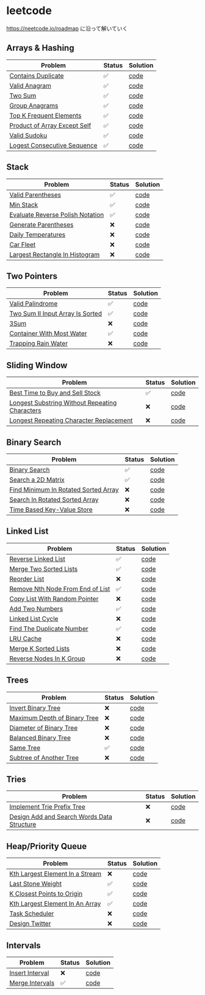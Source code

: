 # leetcode

https://neetcode.io/roadmap に沿って解いていく

## Arrays & Hashing
| Problem                                                                                                 | Status | Solution                                     |
|---------------------------------------------------------------------------------------------------------|--|----------------------------------------------|
| [Contains Duplicate](https://leetcode.com/problems/contains-duplicate/description/)                     | ✅ | [code](217-ContainsDuplicate/solution.py)    |
| [Valid Anagram](https://leetcode.com/problems/valid-anagram/description/)                               | ✅ | [code](242-ValidAnagram/solution.py)         |
| [Two Sum](https://leetcode.com/problems/two-sum/)                                                       | ✅ | [code](1-TwoSum/solution.py)                 |
| [Group Anagrams](https://leetcode.com/problems/group-anagrams/description/)                             | ✅ | [code](49-GroupAnagrams/solution.py)         |
| [Top K Frequent Elements](https://leetcode.com/problems/top-k-frequent-elements/description/)           | ✅ | [code](347-TopKFrequentElements/solution.py) |
| [Product of Array Except Self](https://leetcode.com/problems/product-of-array-except-self/description/) | ✅ | [code](238-ProductofArrayExceptSelf/solution.py) |
| [Valid Sudoku](https://leetcode.com/problems/valid-sudoku/description/)                                 | ✅ | [code](36-ValidSudoku/solution.py)           |
| [Logest Consecutive Sequence](https://leetcode.com/problems/longest-consecutive-sequence/description/)  | ✅ | [code](128-LongestConsecutiveSequence/solution.py)  |

## Stack

| Problem                                                                                             | Status | Solution                                              |
|-----------------------------------------------------------------------------------------------------|---|-------------------------------------------------------|
| [Valid Parentheses](https://leetcode.com/problems/valid-parentheses/description/)                   | ✅ | [code](20-ValidParentheses/solution.py)               |
| [Min Stack](https://leetcode.com/problems/min-stack/description/)                                   | ✅ | [code](155-MinStack/solution.py)                      |
| [Evaluate Reverse Polish Notation](https://leetcode.com/problems/evaluate-reverse-polish-notation/) | ✅ | [code](150-EvaluateReversePolishNotation/solution.py) |
| [Generate Parentheses](https://leetcode.com/problems/generate-parentheses/)                         | ❌ | [code](22-GenerateParentheses/solution.py)            |
| [Daily Temperatures](https://leetcode.com/problems/daily-temperatures/)                             | ❌ | [code](739-DailyTemperatures/solution.py)             |
| [Car Fleet](https://leetcode.com/problems/car-fleet/)                                               | ❌ | [code](853-CarFleet/solution.py)                      |
| [Largest Rectangle In Histogram](https://leetcode.com/problems/largest-rectangle-in-histogram/)     | ❌  | [code](84-LargestRectangleinHistogram/solution.py)                                              |


## Two Pointers

| Problem                                                                                  | Status | Solution                                        |
|------------------------------------------------------------------------------------------|--|-------------------------------------------------|
| [Valid Palindrome](https://leetcode.com/problems/valid-palindrome/description/)        | ✅ | [code](125-ValidPalindrome/solution.py)         |
| [Two Sum II Input Array Is Sorted](https://leetcode.com/problems/two-sum-ii-input-array-is-sorted/) | ✅ | [code](167-TwoSumII-InputArrayIsSorted/solution.py)          |
| [3Sum](https://leetcode.com/problems/3sum/) | ❌ | [code](15-3Sum//solution.py)             |
| [Container With Most Water](https://leetcode.com/problems/container-with-most-water/description/) | ✅ | [code](11-ContainerWithMostWater/solution.py)              |
| [Trapping Rain Water](https://leetcode.com/problems/trapping-rain-water/) | ❌ | [code](42-TrappingRainWater/solution.py)               |

## Sliding Window

| Problem                                                                               | Status | Solution                                      |
|---------------------------------------------------------------------------------------|--|-----------------------------------------------|
| [Best Time to Buy and Sell Stock](https://leetcode.com/problems/best-time-to-buy-and-sell-stock/description/)        | ✅ | [code](121-BestTimetoBuyandSellStock/solution.py)       |
| [Longest Substring Without Repeating Characters](https://leetcode.com/problems/longest-substring-without-repeating-characters/description/)        | ❌ | [code](3-LongestSubstringWithoutRepeatingCharacters/solution.py)        |
| [Longest Repeating Character Replacement](https://leetcode.com/problems/longest-repeating-character-replacement/)        | ❌ | [code](424-LongestRepeatingCharacterReplacement/solution.py)         |

## Binary Search

| Problem                                                                       | Status | Solution                                   |
|-------------------------------------------------------------------------------|--|--------------------------------------------|
| [Binary Search](https://leetcode.com/problems/binary-search/) | ✅ | [code](704-BinarySearch/solution.py)     |
| [Search a 2D Matrix](https://leetcode.com/problems/search-a-2d-matrix/)       | ✅ | [code](74-Searcha2D/solution.py)     |
| [Find Minimum In Rotated Sorted Array](https://leetcode.com/problems/find-minimum-in-rotated-sorted-array/description/)      | ❌ | [code](153-FindMinimuminRotatedSortedArray/solution.py)      |
| [Search In Rotated Sorted Array](https://leetcode.com/problems/search-in-rotated-sorted-array/description/)       | ❌ | [code](33-SearchinRotatedSortedArray/solution.py)       |
| [Time Based Key-Value Store](https://leetcode.com/problems/time-based-key-value-store/description/)        | ❌ | [code](981-TimeBasedKey-ValueStore/solution.py)       |

## Linked List
| Problem                                               | Status | Solution                            |
|-------------------------------------------------------|--|-------------------------------------|
| [Reverse Linked List](https://leetcode.com/problems/reverse-linked-list/description/) | ✅ | [code](206-ReverseLinkedList/solution.py) |
| [Merge Two Sorted Lists](https://leetcode.com/problems/merge-two-sorted-lists/description/) | ✅ | [code](21-MergeTwoSortedLists/solution.py)                |
| [Reorder List](https://leetcode.com/problems/reorder-list/description/) | ❌ | [code](143-ReorderList/solution.py)                |
| [Remove Nth Node From End of List](https://leetcode.com/problems/remove-nth-node-from-end-of-list/description/) | ✅ | [code](19-RemoveNthNodeFromEndofList/solution.py)                 |
| [Copy List With Random Pointer](https://leetcode.com/problems/copy-list-with-random-pointer/description/) | ❌ | [code](138-CopyListwithRandomPointer/solution.py)                 |
| [Add Two Numbers](https://leetcode.com/problems/add-two-numbers/description/) | ✅ | [code](2-AddTwoNumbers/solution.py)                   |
| [Linked List Cycle](https://leetcode.com/problems/linked-list-cycle/description/) | ❌ | [code](141-LinkedListCycle/solution.py)                   |
| [Find The Duplicate Number](https://leetcode.com/problems/find-the-duplicate-number/description/) | ✅ | [code](287-FindtheDuplicateNumber/solution.py)                   |
| [LRU Cache](https://leetcode.com/problems/lru-cache/description/) | ❌ | [code](146-LRUCache/solution.py)                   |
| [Merge K Sorted Lists](https://leetcode.com/problems/merge-k-sorted-lists/) | ❌ | [code](23-MergekSortedLists/solution.py)                   |
| [Reverse Nodes In K Group](https://leetcode.com/problems/reverse-nodes-in-k-group/description/) | ❌ | [code](25-ReverseNodesink-Group/solution.py)                   |

## Trees

| Problem                                            | Status | Solution                      |
|----------------------------------------------------|--|-------------------------------|
| [Invert Binary Tree](https://leetcode.com/problems/invert-binary-tree/description/) | ❌ | [code](226-InvertBinaryTree/solution.py) |
| [Maximum Depth of Binary Tree](https://leetcode.com/problems/maximum-depth-of-binary-tree/description/) | ❌ | [code](104-MaximumDepthofBinaryTree/solution.py) |
| [Diameter of Binary Tree](https://leetcode.com/problems/diameter-of-binary-tree/description/) | ❌ | [code](543-DiameterofBinaryTree/solution.py) |
| [Balanced Binary Tree](https://leetcode.com/problems/balanced-binary-tree/description/) | ❌ | [code](110-BalancedBinaryTree/solution.py) |
| [Same Tree](https://leetcode.com/problems/same-tree/description/) | ✅ | [code](100-SameTree/solution.py) |
| [Subtree of Another Tree](https://leetcode.com/problems/subtree-of-another-tree/description/) | ❌ | [code](572-SubtreeofAnotherTree/solution.py) |


## Tries

| Problem                                                                                                                    | Status | Solution                     |
|----------------------------------------------------------------------------------------------------------------------------|--|------------------------------|
| [Implement Trie Prefix Tree](https://leetcode.com/problems/implement-trie-prefix-tree/description/)                        | ❌ | [code](208-ImplementTriePrefixTree/solution.py) |
| [Design Add and Search Words Data Structure](https://leetcode.com/problems/design-add-and-search-words-data-structure/description/) | ❌ | [code](211-DesignAddandSearchWordsDataStructure/solution.py) |


## Heap/Priority Queue

| Problem                                                                                                                    | Status | Solution                                           |
|----------------------------------------------------------------------------------------------------------------------------|--|----------------------------------------------------|
| [Kth Largest Element In a Stream](https://leetcode.com/problems/kth-largest-element-in-a-stream/description/)                        | ❌ | [code](703-KthLargestElementinaStream/solution.py) |
| [Last Stone Weight](https://leetcode.com/problems/last-stone-weight/description/)                        | ✅ | [code](1046-LastStoneWeight/solution.py)           |
| [K Closest Points to Origin](https://leetcode.com/problems/k-closest-points-to-origin/description/)                        | ✅ | [code](973-KClosestPointstoOrigin/solution.py)     |
| [Kth Largest Element In An Array](https://leetcode.com/problems/kth-largest-element-in-an-array/description/)                        | ✅ | [code](215-KthLargestElementinanArray/solution.py) |
| [Task Scheduler](https://leetcode.com/problems/task-scheduler/description/)                        | ❌ | [code](621-TaskScheduler/solution.py)                                          |
| [Design Twitter](https://leetcode.com/problems/design-twitter/description/)                        | ❌ | [code](355-DesignTwitter/solution.py)                                          |


## Intervals

| Problem                                                                                                                    | Status | Solution                                          |
|----------------------------------------------------------------------------------------------------------------------------|--|---------------------------------------------------|
| [Insert Interval](https://leetcode.com/problems/insert-interval/description/)                        | ❌ | [code](57-InsertInterval/solution.py) |
| [Merge Intervals](https://leetcode.com/problems/merge-intervals/)                        | ✅ | [code](56-MergeIntervals/solution.py) |

